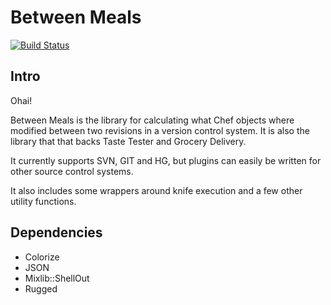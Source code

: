 # Between Meals

[![Build Status](https://travis-ci.org/facebook/between-meals.svg)](http://travis-ci.org/facebook/between-meals)

## Intro
Ohai!

Between Meals is the library for calculating what Chef objects where modified
between two revisions in a version control system. It is also the library
that that backs Taste Tester and Grocery Delivery.

It currently supports SVN, GIT and HG, but plugins can easily be written for
other source control systems.

It also includes some wrappers around knife execution and a few other utility
functions.

## Dependencies

* Colorize
* JSON
* Mixlib::ShellOut
* Rugged

